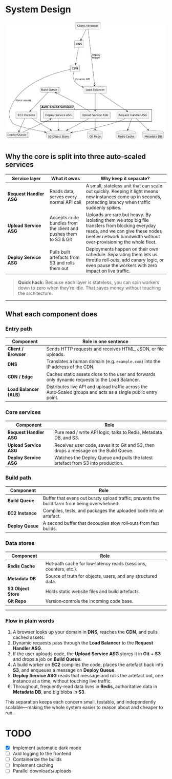 # System Design
![Architecture](silver_architecture.png)
## Why the core is split into three auto‑scaled services

| Service layer           | What it owns                                                     | Why keep it separate?                                                                                                                                                                                   |
| ----------------------- | ---------------------------------------------------------------- | ------------------------------------------------------------------------------------------------------------------------------------------------------------------------------------------------------- |
| **Request Handler ASG** | Reads data, serves every normal API call                         | A small, stateless unit that can scale out quickly. Keeping it light means new instances come up in seconds, protecting latency when traffic suddenly spikes.                                           |
| **Upload Service ASG**  | Accepts code bundles from the client and pushes them to S3 & Git | Uploads are rare but heavy. By isolating them we stop big file transfers from blocking everyday reads, and we can give these nodes beefier network bandwidth without over‑provisioning the whole fleet. |
| **Deploy Service ASG**  | Pulls built artefacts from S3 and rolls them out                 | Deployments happen on their own schedule. Separating them lets us throttle roll‑outs, add canary logic, or even pause the workers with zero impact on live traffic.                                     |

> **Quick hack:**
> Because each layer is stateless, you can spin workers down to zero when they’re idle. That saves money without touching the architecture.

---

## What each component does

### Entry path

| Component               | Role in one sentence                                                                                           |
| ----------------------- | -------------------------------------------------------------------------------------------------------------- |
| **Client / Browser**    | Sends HTTP requests and receives HTML, JSON, or file uploads.                                                  |
| **DNS**                 | Translates a human domain (e.g. `example.com`) into the IP address of the CDN.                                 |
| **CDN / Edge**          | Caches static assets close to the user and forwards only dynamic requests to the Load Balancer.                |
| **Load Balancer (ALB)** | Distributes live API and upload traffic across the Auto‑Scaled groups and acts as a single public entry point. |

### Core services

| Component               | Role                                                                                 |
| ----------------------- | ------------------------------------------------------------------------------------ |
| **Request Handler ASG** | Pure read / write API logic; talks to Redis, Metadata DB, and S3.                    |
| **Upload Service ASG**  | Receives user code, saves it to Git and S3, then drops a message on the Build Queue. |
| **Deploy Service ASG**  | Watches the Deploy Queue and pulls the latest artefact from S3 into production.      |

### Build path

| Component        | Role                                                                                         |
| ---------------- | -------------------------------------------------------------------------------------------- |
| **Build Queue**  | Buffer that evens out bursty upload traffic; prevents the build farm from being overwhelmed. |
| **EC2 Instance** | Compiles, tests, and packages the uploaded code into an artefact.                            |
| **Deploy Queue** | A second buffer that decouples slow roll‑outs from fast builds.                              |

### Data stores

| Component           | Role                                                             |
| ------------------- | ---------------------------------------------------------------- |
| **Redis Cache**     | Hot‑path cache for low‑latency reads (sessions, counters, etc.). |
| **Metadata DB**     | Source of truth for objects, users, and any structured data.     |
| **S3 Object Store** | Holds static website files and build artefacts.                  |
| **Git Repo**        | Version‑controls the incoming code base.                         |

---

### Flow in plain words

1. A browser looks up your domain in **DNS**, reaches the **CDN**, and pulls cached assets.
2. Dynamic requests pass through the **Load Balancer** to the **Request Handler ASG**.
3. If the user uploads code, the **Upload Service ASG** stores it in **Git** + **S3** and drops a job on **Build Queue**.
4. A build worker on **EC2** compiles the code, places the artefact back into **S3**, and enqueues a message on **Deploy Queue**.
5. **Deploy Service ASG** reads that message and rolls the artefact out, one instance at a time, without touching live traffic.
6. Throughout, frequently‑read data lives in **Redis**, authoritative data in **Metadata DB**, and big blobs in **S3**.

This separation keeps each concern small, testable, and independently scalable—making the whole system easier to reason about and cheaper to run.


# TODO

* [x] Implement automatic dark mode
* [ ] Add logging to the frontend
* [ ] Containerize the builds
* [ ] Implement caching
* [ ] Parallel downloads/uploads
